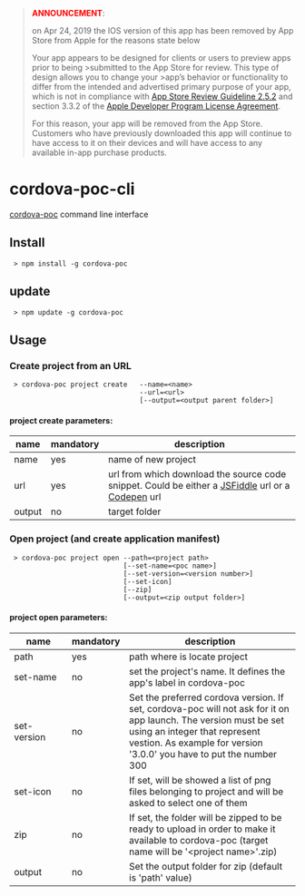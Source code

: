 
> <span style='color:red'>**ANNOUNCEMENT**</span>:
>
> on Apr 24, 2019 the IOS version of this app has been removed by App Store
> from Apple for the reasons state below
>
>Your app appears to be designed for clients or users to preview apps prior to being >submitted to the App Store for review. This type of design allows you to change your >app’s behavior or functionality to differ from the intended and advertised primary purpose of your app, which is not in compliance with [App Store Review Guideline 2.5.2](https://developer.apple.com/app-store/review/guidelines/#software-requirements) and section 3.3.2 of the [Apple Developer Program License Agreement](https://developer.apple.com/terms/).
>
>For this reason, your app will be removed from the App Store. Customers who have previously downloaded this app will continue to have access to it on their devices and will have access to any available in-app purchase products.


# cordova-poc-cli

[cordova-poc](http://bsorrentino.github.io/cordova-poc/) command line interface


## Install

```
 > npm install -g cordova-poc

```

## update

```
 > npm update -g cordova-poc

```

## Usage


### Create project from an URL

```
 > cordova-poc project create   --name=<name>
                                --url=<url>
                                [--output=<output parent folder>]
```
#### project create parameters:
 name |  mandatory | description
------------- | ------------- |------------- |
name  | yes | name of new project |
url  | yes | url from which download the source code snippet. Could be either a [JSFiddle](http://jsfiddle.net/) url or a [Codepen](http://codepen.io/) url |
output  | no | target folder |

### Open project (and create application manifest)

```
 > cordova-poc project open --path=<project path>
                            [--set-name=<poc name>]
                            [--set-version=<version number>]
                            [--set-icon]
                            [--zip]
                            [--output=<zip output folder>]
 ```
#### project open parameters:

 name |  mandatory | description
------------- | ------------- |------------- |
path&nbsp;&nbsp;&nbsp;&nbsp;&nbsp;&nbsp;&nbsp;&nbsp;&nbsp;&nbsp;&nbsp;&nbsp; | yes | path where is locate project |
set-name  | no | set the project's name. It defines the app's label in cordova-poc |
set-version  | no | Set the preferred cordova version. If set, cordova-poc will not ask for it on app launch. The version must be set using an integer that represent vestion. As example for version '3.0.0' you have to put the number 300  |
set-icon  | no | If set, will be showed a list of png files belonging to project and will be asked to select one of them |
zip  | no | If set, the folder will be zipped to be ready to upload in order to make it available to cordova-poc (target name will be '&lt;project name&gt;'.zip) |
output  | no | Set the output folder for zip (default is 'path' value)  |
